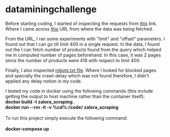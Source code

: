 # dataminingchallenge

Before starting coding, I started of inspecting the requests from <a href="http://www.zalora.com.my/women/shoes/?from=header&occasion=Casual&brand=aldo">this</a> link. Where I came across <a href="https://www.zalora.com.my/_c/v1/lite/list_products?limit=40&catalogtype=Main&lang=en&country_iso=my&url=%2Fshoes%2Faldo%2F&offset=0&dir=desc&express_shipping=false&membership_program=true&name_search=false&enable_visual_sort=true&auto_correct=true&enable_similar_term=true&is_brunei=false&brand=87&category_id=164&occasion=Casual">this</a> URL from where the data was being fetched. 



From the URL, I ran some experiments with "limit" and "offset" parameters. I found out that I can go till limit 400 in a single request. In the data, I found out the I can fetch number of products found from the query which helped me in computed number of pages beforehand. In this case, it was 2 pages since the number of products were 418 with respect to limit 400.

Finally, I also inspected <a href="https://www.zalora.com.my/robots.txt">robots.txt file</a>. Where I looked for blocked pages and specially the crawl-delay which was not found therefore, I didn't applied any delay notion in my code.

I tested my code in docker using the following commands (this include getting the output to host machine rather than the container itself):<br/>
<strong>
docker build -t zalora_scraping . <br/>
docker run --rm -it -v %cd%:/code/ zalora_scraping
</strong><br/><br/>
To run this project simply execute the following command:<br/><br/>
<strong>docker-compose up</strong>

